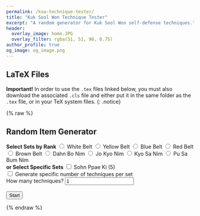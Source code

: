 ```yaml
---
permalink: /ksw-technique-tester/
title: "Kuk Sool Won Technique Tester"
excerpt: "A random generator for Kuk Sool Won self-defense techniques."
header:
  overlay_image: home.JPG
  overlay_filter: rgba(51, 51, 90, 0.75)
author_profile: true
og_image: og_image.png
---
```

LaTeX Files
------
**Important!** In order to use the `.tex` files linked below, you must also download the associated `.cls` file and either put it in the same folder as the `.tex` file, or in your TeX system files.
{: .notice}

{% raw %}
<div style="max-width:auto; margin:auto;">

  <h2>Random Item Generator</h2>

  <div class="category-list">
    <strong>Select Sets by Rank</strong>
    <label><input type="radio" name="category" class="category" data-category="white"> White Belt</label>
    <label><input type="radio" name="category" class="category" data-category="yellow"> Yellow Belt</label>
    <label><input type="radio" name="category" class="category" data-category="blue"> Blue Belt</label>
    <label><input type="radio" name="category" class="category" data-category="red"> Red Belt</label>
    <label><input type="radio" name="category" class="category" data-category="brown"> Brown Belt</label>
    <label><input type="radio" name="category" class="category" data-category="dbn"> Dahn Bo Nim</label>
    <label><input type="radio" name="category" class="category" data-category="jkn"> Jo Kyo Nim</label>
    <label><input type="radio" name="category" class="category" data-category="ksn"> Kyo Sa Nim</label>
    <label><input type="radio" name="category" class="category" data-category="psbn"> Pu Sa Bum Nim</label>
  </div>

  <div class="item-list">
    <strong>or Select Specific Sets</strong>
    <label><input type="checkbox" class="item" data-limit="5" value="Sohn Ppae Ki"> Sohn Ppae Ki (5)</label>
    <!-- rest of your checkboxes here -->
  </div>

  <label>
    <input type="checkbox" id="perItemMode" onchange="togglePerItemInput()"> Generate specific number of techniques per set
  </label>
  <div id="perItemInputs" style="display: none;">
    <label>How many techniques per set?
      <input type="number" id="perItemCount" min="1" value="1">
    </label>
    <label>
      <input type="checkbox" id="randomOrder"> Randomise item order
    </label>
  </div>

  <div id="singleCountInput">
    <label for="numberToGenerate">How many techniques?</label>
    <input type="number" id="numberToGenerate" min="1" value="1">
  </div>

  <br>
  <button id="start-button">Start</button>

  <div id="output"></div>

  <div id="feedback-buttons" style="text-align: center; display: none;">
    <button onclick="rateItem('correct')">👍</button>
    <button onclick="rateItem('incorrect')">👎</button>
  </div>

  <div id="summary"></div>

</div>

<script>
document.addEventListener('DOMContentLoaded', function() {

  const categoryMap = {
    white: ['Sohn Ppae Ki', 'Ki Bohn Soo'],
    yellow: ['white', 'Sohn Mohk Soo'],
    blue: ['yellow', 'Eui Bohk Soo'],
    red: ['blue', 'Ahn Sohn Mohk Soo', 'Maek Chi Ki'],
    brown: ['red', 'Maek Cha Ki', 'Joo Muhk Maga Ki Bohn Soo'],
    dbn: ['brown', 'Joong Geup Sohn Mohk Soo', 'Ahp Eui Bohk Soo', 'Dee Eui Bohk Soo', 'Kwahn Juhl Ki', 'Too Ki', 'Mohk Joh Leu Ki', 'Bahn Too Ki', 'Yahng Sohn Mohk Soo', 'Ssahng Soo', 'Dahn Doh Mahk Ki'],
    jkn: ['dbn', 'Ki Bohn Bohn', 'Gahk Doh Bub', 'Juhn Hwahn Bub', 'Goh Geup Sohn Mohk Soo', 'Goh Geup Eui Bohk Soo', 'Jah Ki', 'Wah Ki', 'Ee In Jeh Ahp Sool', 'Jahp Ki', 'Johk Bahng Uh Sool', 'Keun Dae Ryuhn'],
    ksn: ['jkn', 'Jee Ahp Sool', 'Yuhn Heng Sool', 'Po Bahk Sool', 'Jee Peng Ee Sool'],
    psbn: ['ksn', 'Pyhung Soo', 'Bu Chae Sool', 'Bahk Sool']
  };

  function getItemsInCategory(category, visited = new Set()) {
    if (visited.has(category)) return [];
    visited.add(category);
    const entries = categoryMap[category] || [];
    let result = [];

    entries.forEach(entry => {
      if (categoryMap[entry]) {
        result = result.concat(getItemsInCategory(entry, visited));
      } else {
        result.push(entry);
      }
    });

    return result;
  }

  function togglePerItemInput() {
    const perItemChecked = document.getElementById('perItemMode').checked;
    document.getElementById('perItemInputs').style.display = perItemChecked ? 'block' : 'none';
    document.getElementById('singleCountInput').style.display = perItemChecked ? 'none' : 'block';
  }

  document.querySelectorAll('.category').forEach(catRadio => {
    catRadio.addEventListener('change', function () {
      const category = this.dataset.category;
      const items = getItemsInCategory(category);
      document.querySelectorAll('.item').forEach(itemCheckbox => {
        itemCheckbox.checked = items.includes(itemCheckbox.value);
      });
    });
  });

  document.querySelectorAll('.item').forEach(itemCheckbox => {
    itemCheckbox.addEventListener('change', updateCategorySelectionFromItems);
  });

  function updateCategorySelectionFromItems() {
    const selected = Array.from(document.querySelectorAll('.item:checked')).map(cb => cb.value);
    const selectedSorted = selected.slice().sort().join('|');

    let matched = false;
    document.querySelectorAll('.category').forEach(catRadio => {
      const category = catRadio.dataset.category;
      const items = getItemsInCategory(category).sort().join('|');
      if (items === selectedSorted) {
        catRadio.checked = true;
        matched = true;
      }
    });

    if (!matched) {
      document.querySelectorAll('.category').forEach(catRadio => {
        catRadio.checked = false;
      });
    }
  }

  let generatedItems = [];
  let currentIndex = 0;
  let userFeedback = [];

  function startGeneration() {
    const itemCheckboxes = document.querySelectorAll('.item-list input[type="checkbox"]:checked');
    const perItemMode = document.getElementById('perItemMode').checked;
    const randomOrder = document.getElementById('randomOrder').checked;

    if (itemCheckboxes.length === 0) {
      alert("Please select at least one item.");
      return;
    }

    let selectedItems = [];
    itemCheckboxes.forEach(cb => {
      selectedItems.push({ item: cb.value, limit: parseInt(cb.dataset.limit) });
    });

    generatedItems = [];

    if (perItemMode) {
      const countPerItem = parseInt(document.getElementById('perItemCount').value);
      if (isNaN(countPerItem) || countPerItem < 1) {
        alert("Please enter a valid per-item number.");
        return;
      }
      selectedItems.forEach(entry => {
        for (let i = 0; i < countPerItem; i++) {
          const num = Math.floor(Math.random() * entry.limit) + 1;
          generatedItems.push(`${entry.item}: ${num}`);
        }
      });
    } else {
      const totalCount = parseInt(document.getElementById('numberToGenerate').value);
      if (isNaN(totalCount) || totalCount < 1) {
        alert("Please enter a valid number of items.");
        return;
      }
      for (let i = 0; i < totalCount; i++) {
        const entry = selectedItems[Math.floor(Math.random() * selectedItems.length)];
        const num = Math.floor(Math.random() * entry.limit) + 1;
        generatedItems.push(`${entry.item}: ${num}`);
      }
    }

    if (randomOrder) {
      generatedItems = shuffleArray(generatedItems);
    }

    userFeedback = [];
    currentIndex = 0;
    document.getElementById('summary').innerHTML = '';
    document.getElementById('feedback-buttons').style.display = 'block';
    showCurrentItem();
  }

  function showCurrentItem() {
    if (currentIndex < generatedItems.length) {
      document.getElementById('output').innerText = generatedItems[currentIndex];
    } else {
      document.getElementById('feedback-buttons').style.display = 'none';
      showSummary();
    }
  }

  function rateItem(feedback) {
    userFeedback.push({ item: generatedItems[currentIndex], feedback: feedback });
    currentIndex++;
    showCurrentItem();
  }

  function showSummary() {
    const correct = userFeedback.filter(f => f.feedback === 'correct').length;
    const incorrect = userFeedback.filter(f => f.feedback === 'incorrect').length;

    let summaryText = `<p>Total techniques: ${userFeedback.length}</p>`;
    summaryText += `<p>Correct: ${correct}</p>`;
    summaryText += `<p>Incorrect: ${incorrect}</p>`;

    if (incorrect > 0) {
      summaryText += `<p>You might want to practice these:</p><ul>`;
      userFeedback.filter(f => f.feedback === 'incorrect').forEach(f => {
        summaryText += `<li>${f.item}</li>`;
      });
      summaryText += `</ul>`;
    }

    document.getElementById('summary').innerHTML = summaryText;
  }

  function shuffleArray(array) {
    for (let i = array.length - 1; i > 0; i--) {
      const j = Math.floor(Math.random() * (i + 1));
      [array[i], array[j]] = [array[j], array[i]];
    }
    return array;
  }

  document.getElementById('start-button').addEventListener('click', startGeneration);
  document.getElementById('perItemMode').addEventListener('change', togglePerItemInput);

});
</script>
{% endraw %}
